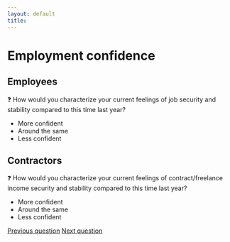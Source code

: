 ```yaml
---
layout: default
title: 
---
```


# Employment confidence

## Employees

:question: How would you characterize your current feelings of job security and stability compared to this time last year?

- More confident
- Around the same
- Less confident

## Contractors

:question: How would you characterize your current feelings of contract/freelance income security and stability compared to this time last year?

- More confident
- Around the same
- Less confident

[Previous question](./C_5_search_status.html)
[Next question](./C_7_comments.html)